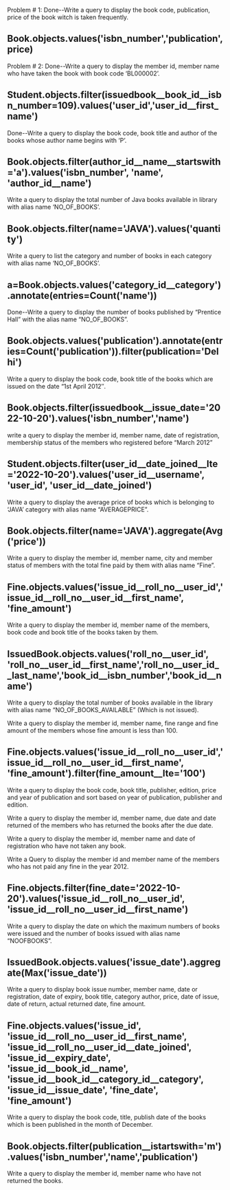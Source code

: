 Problem # 1:
Done--Write a query to display the book code, publication, price of the book witch is taken frequently.
##  Book.objects.values('isbn_number','publication',price)

Problem # 2:
Done--Write a query to display the member id, member name who have taken the book with book code ‘BL000002’.
## Student.objects.filter(issuedbook__book_id__isbn_number=109).values('user_id','user_id__first_name')

Done--Write a query to display the book code, book title and author of the books whose author name begins with ‘P’.
## Book.objects.filter(author_id__name__startswith='a').values('isbn_number', 'name', 'author_id__name')

Write a query to display the total number of Java books available in library with alias name ‘NO_OF_BOOKS’.
## Book.objects.filter(name='JAVA').values('quantity')

Write a query to list the category and number of books in each category with alias name ‘NO_OF_BOOKS’.
## a=Book.objects.values('category_id__category').annotate(entries=Count('name'))

Done--Write a query to display the number of books published by “Prentice Hall” with the alias name “NO_OF_BOOKS”.
## Book.objects.values('publication').annotate(entries=Count('publication')).filter(publication='Delhi')

Write a query to display the book code, book title of the books which are issued on the date “1st April 2012″.
## Book.objects.filter(issuedbook__issue_date='2022-10-20').values('isbn_number','name')
write a query to display the member id, member name, date of registration, membership status of the members who registered before “March 2012” 
## Student.objects.filter(user_id__date_joined__lte='2022-10-20').values('user_id__username', 'user_id', 'user_id__date_joined')

Write a query to display the average price of books which is belonging to ‘JAVA’ category with alias name “AVERAGEPRICE”.
## Book.objects.filter(name='JAVA').aggregate(Avg('price'))

Write a query to display the member id, member name, city and member status of members with the total fine paid by them with alias name “Fine”.
## Fine.objects.values('issue_id__roll_no__user_id','issue_id__roll_no__user_id__first_name', 'fine_amount')

Write a query to display the member id, member name of the members, book code and book title of the books taken by them.
## IssuedBook.objects.values('roll_no__user_id', 'roll_no__user_id__first_name','roll_no__user_id__last_name','book_id__isbn_number','book_id__name')

Write a query to display the total number of books available in the library with alias name “NO_OF_BOOKS_AVAILABLE” (Which is not issued).

Write a query to display the member id, member name, fine range and fine amount of the members whose fine amount is less than 100.
## Fine.objects.values('issue_id__roll_no__user_id','issue_id__roll_no__user_id__first_name', 'fine_amount').filter(fine_amount__lte='100')

Write a query to display the book code, book title, publisher, edition, price and year of publication and sort based on year of publication, publisher and edition.

Write a query to display the member id, member name, due date and date returned of the members who has returned the books after the due date. 

Write a query to display the member id, member name and date of registration who have not taken any book.

Write a Query to display the member id and member name of the members who has not paid any fine in the year 2012.
## Fine.objects.filter(fine_date='2022-10-20').values('issue_id__roll_no__user_id', 'issue_id__roll_no__user_id__first_name')


Write a query to display the date on which the maximum numbers of books were issued and the number of books issued with alias name “NOOFBOOKS”.
## IssuedBook.objects.values('issue_date').aggregate(Max('issue_date'))
 

Write a query to display book issue number, member name, date or registration, date of expiry, book title, category author, price, date of issue, date of return, actual returned date, fine amount.
## Fine.objects.values('issue_id', 'issue_id__roll_no__user_id__first_name', 'issue_id__roll_no__user_id__date_joined', 'issue_id__expiry_date', 'issue_id__book_id__name', 'issue_id__book_id__category_id__category', 'issue_id__issue_date', 'fine_date', 'fine_amount')


Write a query to display the book code, title, publish date of the books which is been published in the month of
December.
## Book.objects.filter(publication__istartswith='m').values('isbn_number','name','publication')


Write a query to display the member id, member name who have not returned the books.


